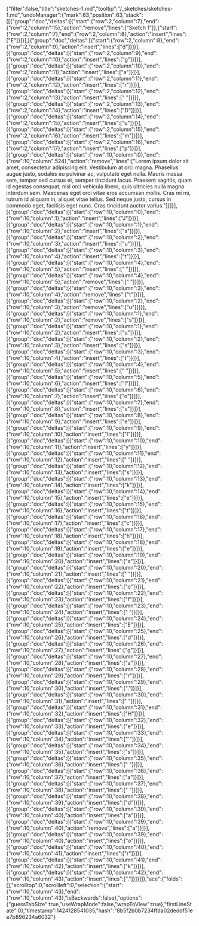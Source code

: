 {"filter":false,"title":"sketches-1.md","tooltip":"/_sketches/sketches-1.md","undoManager":{"mark":63,"position":63,"stack":[[{"group":"doc","deltas":[{"start":{"row":2,"column":7},"end":{"row":2,"column":15},"action":"remove","lines":["Sketch 1"]},{"start":{"row":2,"column":7},"end":{"row":2,"column":8},"action":"insert","lines":["E"]}]}],[{"group":"doc","deltas":[{"start":{"row":2,"column":8},"end":{"row":2,"column":9},"action":"insert","lines":["d"]}]}],[{"group":"doc","deltas":[{"start":{"row":2,"column":9},"end":{"row":2,"column":10},"action":"insert","lines":["g"]}]}],[{"group":"doc","deltas":[{"start":{"row":2,"column":10},"end":{"row":2,"column":11},"action":"insert","lines":["a"]}]}],[{"group":"doc","deltas":[{"start":{"row":2,"column":11},"end":{"row":2,"column":12},"action":"insert","lines":["r"]}]}],[{"group":"doc","deltas":[{"start":{"row":2,"column":12},"end":{"row":2,"column":13},"action":"insert","lines":[" "]}]}],[{"group":"doc","deltas":[{"start":{"row":2,"column":13},"end":{"row":2,"column":14},"action":"insert","lines":["D"]}]}],[{"group":"doc","deltas":[{"start":{"row":2,"column":14},"end":{"row":2,"column":15},"action":"insert","lines":["u"]}]}],[{"group":"doc","deltas":[{"start":{"row":2,"column":15},"end":{"row":2,"column":16},"action":"insert","lines":["m"]}]}],[{"group":"doc","deltas":[{"start":{"row":2,"column":16},"end":{"row":2,"column":17},"action":"insert","lines":["p"]}]}],[{"group":"doc","deltas":[{"start":{"row":10,"column":0},"end":{"row":10,"column":524},"action":"remove","lines":["Lorem ipsum dolor sit amet, consectetur adipiscing elit. Vestibulum at orci magna. Phasellus augue justo, sodales eu pulvinar ac, vulputate eget nulla. Mauris massa sem, tempor sed cursus et, semper tincidunt lacus. Praesent sagittis, quam id egestas consequat, nisl orci vehicula libero, quis ultricies nulla magna interdum sem. Maecenas eget orci vitae eros accumsan mollis. Cras mi mi, rutrum id aliquam in, aliquet vitae tellus. Sed neque justo, cursus in commodo eget, facilisis eget nunc. Cras tincidunt auctor varius."]}]}],[{"group":"doc","deltas":[{"start":{"row":10,"column":0},"end":{"row":10,"column":1},"action":"insert","lines":["J"]}]}],[{"group":"doc","deltas":[{"start":{"row":10,"column":1},"end":{"row":10,"column":2},"action":"insert","lines":["s"]}]}],[{"group":"doc","deltas":[{"start":{"row":10,"column":2},"end":{"row":10,"column":3},"action":"insert","lines":["u"]}]}],[{"group":"doc","deltas":[{"start":{"row":10,"column":3},"end":{"row":10,"column":4},"action":"insert","lines":["t"]}]}],[{"group":"doc","deltas":[{"start":{"row":10,"column":4},"end":{"row":10,"column":5},"action":"insert","lines":[" "]}]}],[{"group":"doc","deltas":[{"start":{"row":10,"column":4},"end":{"row":10,"column":5},"action":"remove","lines":[" "]}]}],[{"group":"doc","deltas":[{"start":{"row":10,"column":3},"end":{"row":10,"column":4},"action":"remove","lines":["t"]}]}],[{"group":"doc","deltas":[{"start":{"row":10,"column":2},"end":{"row":10,"column":3},"action":"remove","lines":["u"]}]}],[{"group":"doc","deltas":[{"start":{"row":10,"column":1},"end":{"row":10,"column":2},"action":"remove","lines":["s"]}]}],[{"group":"doc","deltas":[{"start":{"row":10,"column":1},"end":{"row":10,"column":2},"action":"insert","lines":["u"]}]}],[{"group":"doc","deltas":[{"start":{"row":10,"column":2},"end":{"row":10,"column":3},"action":"insert","lines":["s"]}]}],[{"group":"doc","deltas":[{"start":{"row":10,"column":3},"end":{"row":10,"column":4},"action":"insert","lines":["t"]}]}],[{"group":"doc","deltas":[{"start":{"row":10,"column":4},"end":{"row":10,"column":5},"action":"insert","lines":[" "]}]}],[{"group":"doc","deltas":[{"start":{"row":10,"column":5},"end":{"row":10,"column":6},"action":"insert","lines":["l"]}]}],[{"group":"doc","deltas":[{"start":{"row":10,"column":6},"end":{"row":10,"column":7},"action":"insert","lines":["o"]}]}],[{"group":"doc","deltas":[{"start":{"row":10,"column":7},"end":{"row":10,"column":8},"action":"insert","lines":["v"]}]}],[{"group":"doc","deltas":[{"start":{"row":10,"column":8},"end":{"row":10,"column":9},"action":"insert","lines":["e"]}]}],[{"group":"doc","deltas":[{"start":{"row":10,"column":9},"end":{"row":10,"column":10},"action":"insert","lines":["l"]}]}],[{"group":"doc","deltas":[{"start":{"row":10,"column":10},"end":{"row":10,"column":11},"action":"insert","lines":["y"]}]}],[{"group":"doc","deltas":[{"start":{"row":10,"column":11},"end":{"row":10,"column":12},"action":"insert","lines":[" "]}]}],[{"group":"doc","deltas":[{"start":{"row":10,"column":12},"end":{"row":10,"column":13},"action":"insert","lines":["s"]}]}],[{"group":"doc","deltas":[{"start":{"row":10,"column":13},"end":{"row":10,"column":14},"action":"insert","lines":["k"]}]}],[{"group":"doc","deltas":[{"start":{"row":10,"column":14},"end":{"row":10,"column":15},"action":"insert","lines":["e"]}]}],[{"group":"doc","deltas":[{"start":{"row":10,"column":15},"end":{"row":10,"column":16},"action":"insert","lines":["t"]}]}],[{"group":"doc","deltas":[{"start":{"row":10,"column":16},"end":{"row":10,"column":17},"action":"insert","lines":["c"]}]}],[{"group":"doc","deltas":[{"start":{"row":10,"column":17},"end":{"row":10,"column":18},"action":"insert","lines":["h"]}]}],[{"group":"doc","deltas":[{"start":{"row":10,"column":18},"end":{"row":10,"column":19},"action":"insert","lines":["e"]}]}],[{"group":"doc","deltas":[{"start":{"row":10,"column":19},"end":{"row":10,"column":20},"action":"insert","lines":["s"]}]}],[{"group":"doc","deltas":[{"start":{"row":10,"column":20},"end":{"row":10,"column":21},"action":"insert","lines":[" "]}]}],[{"group":"doc","deltas":[{"start":{"row":10,"column":21},"end":{"row":10,"column":22},"action":"insert","lines":["o"]}]}],[{"group":"doc","deltas":[{"start":{"row":10,"column":22},"end":{"row":10,"column":23},"action":"insert","lines":["f"]}]}],[{"group":"doc","deltas":[{"start":{"row":10,"column":23},"end":{"row":10,"column":24},"action":"insert","lines":[" "]}]}],[{"group":"doc","deltas":[{"start":{"row":10,"column":24},"end":{"row":10,"column":25},"action":"insert","lines":["E"]}]}],[{"group":"doc","deltas":[{"start":{"row":10,"column":25},"end":{"row":10,"column":26},"action":"insert","lines":["d"]}]}],[{"group":"doc","deltas":[{"start":{"row":10,"column":26},"end":{"row":10,"column":27},"action":"insert","lines":["g"]}]}],[{"group":"doc","deltas":[{"start":{"row":10,"column":27},"end":{"row":10,"column":28},"action":"insert","lines":["a"]}]}],[{"group":"doc","deltas":[{"start":{"row":10,"column":28},"end":{"row":10,"column":29},"action":"insert","lines":["r"]}]}],[{"group":"doc","deltas":[{"start":{"row":10,"column":29},"end":{"row":10,"column":30},"action":"insert","lines":["."]}]}],[{"group":"doc","deltas":[{"start":{"row":10,"column":30},"end":{"row":10,"column":31},"action":"insert","lines":[" "]}]}],[{"group":"doc","deltas":[{"start":{"row":10,"column":31},"end":{"row":10,"column":32},"action":"insert","lines":["H"]}]}],[{"group":"doc","deltas":[{"start":{"row":10,"column":32},"end":{"row":10,"column":33},"action":"insert","lines":["e"]}]}],[{"group":"doc","deltas":[{"start":{"row":10,"column":33},"end":{"row":10,"column":34},"action":"insert","lines":["'"]}]}],[{"group":"doc","deltas":[{"start":{"row":10,"column":34},"end":{"row":10,"column":35},"action":"insert","lines":["s"]}]}],[{"group":"doc","deltas":[{"start":{"row":10,"column":35},"end":{"row":10,"column":36},"action":"insert","lines":[" "]}]}],[{"group":"doc","deltas":[{"start":{"row":10,"column":36},"end":{"row":10,"column":37},"action":"insert","lines":["a"]}]}],[{"group":"doc","deltas":[{"start":{"row":10,"column":37},"end":{"row":10,"column":38},"action":"insert","lines":[" "]}]}],[{"group":"doc","deltas":[{"start":{"row":10,"column":38},"end":{"row":10,"column":39},"action":"insert","lines":["d"]}]}],[{"group":"doc","deltas":[{"start":{"row":10,"column":39},"end":{"row":10,"column":40},"action":"insert","lines":["a"]}]}],[{"group":"doc","deltas":[{"start":{"row":10,"column":39},"end":{"row":10,"column":40},"action":"remove","lines":["a"]}]}],[{"group":"doc","deltas":[{"start":{"row":10,"column":39},"end":{"row":10,"column":40},"action":"insert","lines":["o"]}]}],[{"group":"doc","deltas":[{"start":{"row":10,"column":40},"end":{"row":10,"column":41},"action":"insert","lines":["r"]}]}],[{"group":"doc","deltas":[{"start":{"row":10,"column":41},"end":{"row":10,"column":42},"action":"insert","lines":["k"]}]}],[{"group":"doc","deltas":[{"start":{"row":10,"column":42},"end":{"row":10,"column":43},"action":"insert","lines":["."]}]}]]},"ace":{"folds":[],"scrolltop":0,"scrollleft":0,"selection":{"start":{"row":10,"column":43},"end":{"row":10,"column":43},"isBackwards":false},"options":{"guessTabSize":true,"useWrapMode":false,"wrapToView":true},"firstLineState":0},"timestamp":1424128541035,"hash":"8b5f2b0b7234ffda02deddf51ee7b896234a6032"}